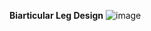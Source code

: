 **Biarticular Leg Design**
![image](https://github.com/user-attachments/assets/2649ba62-b443-42fb-91ec-721c0da64072)

